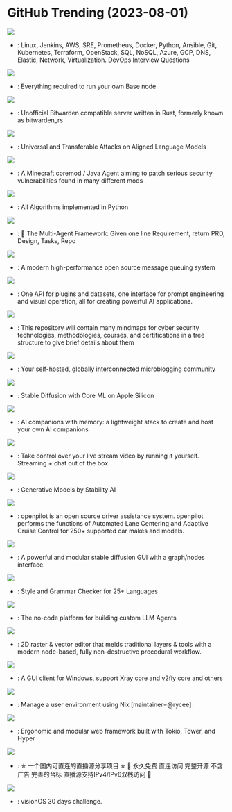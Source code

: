 # GitHub Trending (2023-08-01)

![](https://img.shields.io/badge/Python-New%202-green?style=flat-square&logo=appveyor)
- [](https://github.comundefined): Linux, Jenkins, AWS, SRE, Prometheus, Docker, Python, Ansible, Git, Kubernetes, Terraform, OpenStack, SQL, NoSQL, Azure, GCP, DNS, Elastic, Network, Virtualization. DevOps Interview Questions

![](https://img.shields.io/badge/Shell-New%20572-green?style=flat-square&logo=appveyor)
- [](https://github.comundefined): Everything required to run your own Base node

![](https://img.shields.io/badge/Rust-New%2095-green?style=flat-square&logo=appveyor)
- [](https://github.comundefined): Unofficial Bitwarden compatible server written in Rust, formerly known as bitwarden_rs

![](https://img.shields.io/badge/Python-New%20198-green?style=flat-square&logo=appveyor)
- [](https://github.comundefined): Universal and Transferable Attacks on Aligned Language Models

![](https://img.shields.io/badge/Java-New%2059-green?style=flat-square&logo=appveyor)
- [](https://github.comundefined): A Minecraft coremod / Java Agent aiming to patch serious security vulnerabilities found in many different mods

![](https://img.shields.io/badge/Python-New%20272-green?style=flat-square&logo=appveyor)
- [](https://github.comundefined): All Algorithms implemented in Python

![](https://img.shields.io/badge/Python-New%20425-green?style=flat-square&logo=appveyor)
- [](https://github.comundefined): 🌟 The Multi-Agent Framework: Given one line Requirement, return PRD, Design, Tasks, Repo

![](https://img.shields.io/badge/C%2B%2B-New%20211-green?style=flat-square&logo=appveyor)
- [](https://github.comundefined): A modern high-performance open source message queuing system

![](https://img.shields.io/badge/TypeScript-New%20187-green?style=flat-square&logo=appveyor)
- [](https://github.comundefined): One API for plugins and datasets, one interface for prompt engineering and visual operation, all for creating powerful AI applications.

![](https://img.shields.io/badge/none-New%20147-green?style=flat-square&logo=appveyor)
- [](https://github.comundefined): This repository will contain many mindmaps for cyber security technologies, methodologies, courses, and certifications in a tree structure to give brief details about them

![](https://img.shields.io/badge/Ruby-New%20102-green?style=flat-square&logo=appveyor)
- [](https://github.comundefined): Your self-hosted, globally interconnected microblogging community

![](https://img.shields.io/badge/Python-New%20131-green?style=flat-square&logo=appveyor)
- [](https://github.comundefined): Stable Diffusion with Core ML on Apple Silicon

![](https://img.shields.io/badge/TypeScript-New%20118-green?style=flat-square&logo=appveyor)
- [](https://github.comundefined): AI companions with memory: a lightweight stack to create and host your own AI companions

![](https://img.shields.io/badge/TypeScript-New%20216-green?style=flat-square&logo=appveyor)
- [](https://github.comundefined): Take control over your live stream video by running it yourself. Streaming + chat out of the box.

![](https://img.shields.io/badge/Python-New%20235-green?style=flat-square&logo=appveyor)
- [](https://github.comundefined): Generative Models by Stability AI

![](https://img.shields.io/badge/Python-New%20163-green?style=flat-square&logo=appveyor)
- [](https://github.comundefined): openpilot is an open source driver assistance system. openpilot performs the functions of Automated Lane Centering and Adaptive Cruise Control for 250+ supported car makes and models.

![](https://img.shields.io/badge/Python-New%20188-green?style=flat-square&logo=appveyor)
- [](https://github.comundefined): A powerful and modular stable diffusion GUI with a graph/nodes interface.

![](https://img.shields.io/badge/Java-New%20109-green?style=flat-square&logo=appveyor)
- [](https://github.comundefined): Style and Grammar Checker for 25+ Languages

![](https://img.shields.io/badge/TypeScript-New%2084-green?style=flat-square&logo=appveyor)
- [](https://github.comundefined): The no-code platform for building custom LLM Agents

![](https://img.shields.io/badge/Rust-New%20281-green?style=flat-square&logo=appveyor)
- [](https://github.comundefined): 2D raster & vector editor that melds traditional layers & tools with a modern node-based, fully non-destructive procedural workflow.

![](https://img.shields.io/badge/C%23-New%2086-green?style=flat-square&logo=appveyor)
- [](https://github.comundefined): A GUI client for Windows, support Xray core and v2fly core and others

![](https://img.shields.io/badge/Nix-New%2093-green?style=flat-square&logo=appveyor)
- [](https://github.comundefined): Manage a user environment using Nix [maintainer=@rycee]

![](https://img.shields.io/badge/Rust-New%2082-green?style=flat-square&logo=appveyor)
- [](https://github.comundefined): Ergonomic and modular web framework built with Tokio, Tower, and Hyper

![](https://img.shields.io/badge/HTML-New%20282-green?style=flat-square&logo=appveyor)
- [](https://github.comundefined): ✯ 一个国内可直连的直播源分享项目 ✯ 🔕 永久免费 直连访问 完整开源 不含广告 完善的台标 直播源支持IPv4/IPv6双栈访问 🔕

![](https://img.shields.io/badge/Swift-New%20107-green?style=flat-square&logo=appveyor)
- [](https://github.comundefined): visionOS 30 days challenge.

